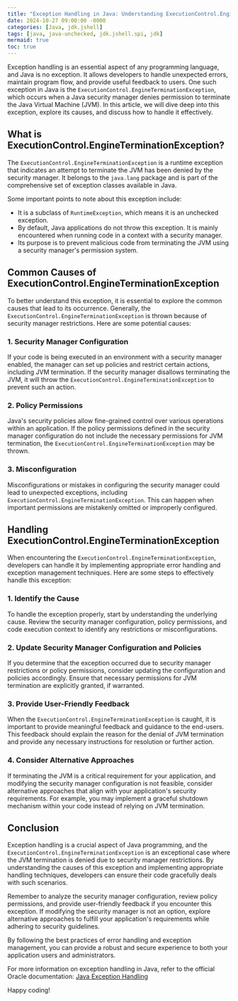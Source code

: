 ```yaml
---
title: "Exception Handling in Java: Understanding ExecutionControl.EngineTerminationException"
date: 2024-10-27 09:00:00 -0000
categories: [Java, jdk.jshell]
tags: [java, java-unchecked, jdk.jshell.spi, jdk]
mermaid: true
toc: true
---
```



Exception handling is an essential aspect of any programming language, and Java is no exception. It allows developers to handle unexpected errors, maintain program flow, and provide useful feedback to users. One such exception in Java is the `ExecutionControl.EngineTerminationException`, which occurs when a Java security manager denies permission to terminate the Java Virtual Machine (JVM). In this article, we will dive deep into this exception, explore its causes, and discuss how to handle it effectively.

## What is ExecutionControl.EngineTerminationException?

The `ExecutionControl.EngineTerminationException` is a runtime exception that indicates an attempt to terminate the JVM has been denied by the security manager. It belongs to the `java.lang` package and is part of the comprehensive set of exception classes available in Java.

Some important points to note about this exception include:

- It is a subclass of `RuntimeException`, which means it is an unchecked exception.
- By default, Java applications do not throw this exception. It is mainly encountered when running code in a context with a security manager.
- Its purpose is to prevent malicious code from terminating the JVM using a security manager's permission system.

## Common Causes of ExecutionControl.EngineTerminationException

To better understand this exception, it is essential to explore the common causes that lead to its occurrence. Generally, the `ExecutionControl.EngineTerminationException` is thrown because of security manager restrictions. Here are some potential causes:

### 1. Security Manager Configuration

If your code is being executed in an environment with a security manager enabled, the manager can set up policies and restrict certain actions, including JVM termination. If the security manager disallows terminating the JVM, it will throw the `ExecutionControl.EngineTerminationException` to prevent such an action.

### 2. Policy Permissions

Java's security policies allow fine-grained control over various operations within an application. If the policy permissions defined in the security manager configuration do not include the necessary permissions for JVM termination, the `ExecutionControl.EngineTerminationException` may be thrown.

### 3. Misconfiguration

Misconfigurations or mistakes in configuring the security manager could lead to unexpected exceptions, including `ExecutionControl.EngineTerminationException`. This can happen when important permissions are mistakenly omitted or improperly configured.

## Handling ExecutionControl.EngineTerminationException

When encountering the `ExecutionControl.EngineTerminationException`, developers can handle it by implementing appropriate error handling and exception management techniques. Here are some steps to effectively handle this exception:

### 1. Identify the Cause

To handle the exception properly, start by understanding the underlying cause. Review the security manager configuration, policy permissions, and code execution context to identify any restrictions or misconfigurations.

### 2. Update Security Manager Configuration and Policies

If you determine that the exception occurred due to security manager restrictions or policy permissions, consider updating the configuration and policies accordingly. Ensure that necessary permissions for JVM termination are explicitly granted, if warranted.

### 3. Provide User-Friendly Feedback

When the `ExecutionControl.EngineTerminationException` is caught, it is important to provide meaningful feedback and guidance to the end-users. This feedback should explain the reason for the denial of JVM termination and provide any necessary instructions for resolution or further action.

### 4. Consider Alternative Approaches

If terminating the JVM is a critical requirement for your application, and modifying the security manager configuration is not feasible, consider alternative approaches that align with your application's security requirements. For example, you may implement a graceful shutdown mechanism within your code instead of relying on JVM termination.

## Conclusion

Exception handling is a crucial aspect of Java programming, and the `ExecutionControl.EngineTerminationException` is an exceptional case where the JVM termination is denied due to security manager restrictions. By understanding the causes of this exception and implementing appropriate handling techniques, developers can ensure their code gracefully deals with such scenarios.

Remember to analyze the security manager configuration, review policy permissions, and provide user-friendly feedback if you encounter this exception. If modifying the security manager is not an option, explore alternative approaches to fulfill your application's requirements while adhering to security guidelines.

By following the best practices of error handling and exception management, you can provide a robust and secure experience to both your application users and administrators.

For more information on exception handling in Java, refer to the official Oracle documentation: [Java Exception Handling](https://docs.oracle.com/en/java/javase/14/docs/api/java.base/java/lang/Exception.html)

Happy coding!